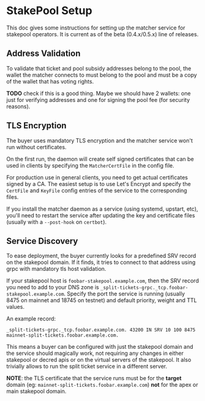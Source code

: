 # StakePool Setup

This doc gives some instructions for setting up the matcher service for stakepool operators. It is current as of the beta (0.4.x/0.5.x) line of releases.

## Address Validation

To validate that ticket and pool subsidy addresses belong to the pool, the wallet the matcher connects to must belong to the pool and must be a copy of the wallet that has voting rights.

**TODO** check if this is a good thing. Maybe we should have 2 wallets: one just for verifying addresses and one for signing the pool fee (for security reasons).

## TLS Encryption

The buyer uses mandatory TLS encryption and the matcher service won't run without certificates.

On the first run, the daemon will create self signed certificates that can be used in clients by specifying the `MatcherCertFile` in the config file.

For production use in general clients, you need to get actual certificates signed by a CA. The easiest setup is to use Let's Encrypt and specify the `CertFile` and `KeyFile` config entries of the service to the corresponding files.

If you install the matcher daemon as a service (using systemd, upstart, etc), you'll need to restart the service after updating the key and certificate files (usually with a `--post-hook` on `certbot`).

## Service Discovery

To ease deployment, the buyer currently looks for a predefined SRV record on the stakepool domain. If it finds, it tries to connect to that address using grpc with mandatory tls host validation.

If your stakepool host is `foobar-stakepool.example.com`, then the SRV record you need to add to your DNS zone is `_split-tickets-grpc._tcp.foobar-stakepool.example.com`. Specify the port the service is running (usually 8475 on mainnet and 18745 on testnet) and default priority, weight and TTL values.

An example record:

```
_split-tickets-grpc._tcp.foobar.example.com. 43200 IN SRV 10 100 8475 mainnet-split-tickets.foobar.example.com.
```

This means a buyer can be configured with just the stakepool domain and the service should magically work, not requiring any changes in either stakepool or decred apis or on the virtual servers of the stakepool. It also trivially allows to run the split ticket service in a different server.

**NOTE**: the TLS certificate that the service runs must be for the **target** domain (eg: `mainnet-split-tickets.foobar.example.com`) **not** for the apex or main stakepool domain.
